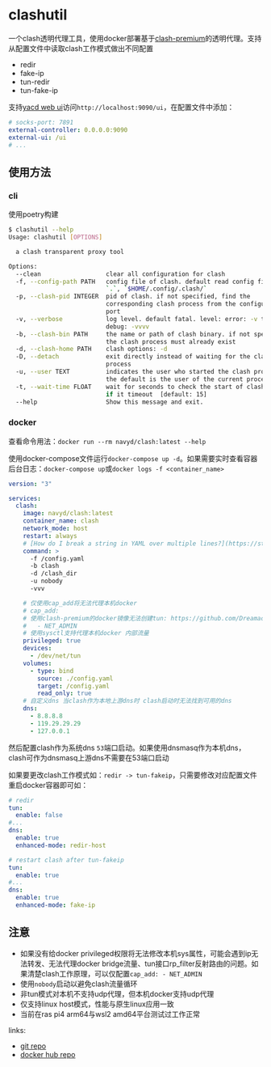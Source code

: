 # clashutil

一个clash透明代理工具，使用docker部署基于[clash-premium](https://github.com/Dreamacro/clash)的透明代理。支持从配置文件中读取clash工作模式做出不同配置

- redir
- fake-ip
- tun-redir
- tun-fake-ip

支持[yacd web ui](https://github.com/haishanh/yacd)访问`http://localhost:9090/ui`，在配置文件中添加：

```yml
# socks-port: 7891
external-controller: 0.0.0.0:9090
external-ui: /ui
# ...
```

## 使用方法

### cli

使用poetry构建

```bash
$ clashutil --help
Usage: clashutil [OPTIONS]

  a clash transparent proxy tool

Options:
  --clean                  clear all configuration for clash
  -f, --config-path PATH   config file of clash. default read config file from
                           `.`, `$HOME/.config/.clash/`
  -p, --clash-pid INTEGER  pid of clash. if not specified, find the
                           corresponding clash process from the configuration
                           port
  -v, --verbose            log level. default fatal. level: error: -v to
                           debug: -vvvv
  -b, --clash-bin PATH     the name or path of clash binary. if not specified,
                           the clash process must already exist
  -d, --clash-home PATH    clash options: -d
  -D, --detach             exit directly instead of waiting for the clash
                           process
  -u, --user TEXT          indicates the user who started the clash process,
                           the default is the user of the current process
  -t, --wait-time FLOAT    wait for seconds to check the start of clash. exit
                           if it timeout  [default: 15]
  --help                   Show this message and exit.
```

### docker

查看命令用法：`docker run --rm navyd/clash:latest --help`

使用docker-compose文件运行`docker-compose up -d`。如果需要实时查看容器后台日志：`docker-compose up`或`docker logs -f <container_name>`

```yml
version: "3"

services:
  clash:
    image: navyd/clash:latest
    container_name: clash
    network_mode: host
    restart: always
    # [How do I break a string in YAML over multiple lines?](https://stackoverflow.com/a/21699210/8566831)
    command: >
      -f /config.yaml
      -b clash
      -d /clash_dir
      -u nobody
      -vvv

    # 仅使用cap_add将无法代理本机docker
    # cap_add:
    # 使用clash-premium的docker镜像无法创建tun: https://github.com/Dreamacro/clash/issues/736
    #   - NET_ADMIN
    # 使用sysctl支持代理本机docker 内部流量
    privileged: true
    devices:
      - /dev/net/tun
    volumes:
      - type: bind
        source: ./config.yaml
        target: /config.yaml
        read_only: true
    # 自定义dns 当clash作为本地上游dns时 clash启动时无法找到可用的dns
    dns:
      - 8.8.8.8
      - 119.29.29.29
      - 127.0.0.1
```

然后配置clash作为系统dns `53`端口启动。如果使用dnsmasq作为本机dns，clash可作为dnsmasq上游dns不需要在53端口启动

如果要更改clash工作模式如：`redir -> tun-fakeip`，只需要修改对应配置文件重启docker容器即可如：

```yml
# redir
tun:
  enable: false
#...
dns:
  enable: true
  enhanced-mode: redir-host

# restart clash after tun-fakeip
tun:
  enable: true
#...
dns:
  enable: true
  enhanced-mode: fake-ip
```

## 注意

- 如果没有给docker privileged权限将无法修改本机sys属性，可能会遇到ip无法转发、无法代理docker bridge流量、tun接口rp_filter反射路由的问题。如果清楚clash工作原理，可以仅配置`cap_add: - NET_ADMIN`
- 使用`nobody`启动以避免clash流量循环
- 非tun模式对本机不支持udp代理，但本机docker支持udp代理
- 仅支持linux host模式，性能与原生linux应用一致
- 当前在ras pi4 arm64与wsl2 amd64平台测试过工作正常

links:

- [git repo](https://github.com/NavyD/docker-clash)
- [docker hub repo](https://hub.docker.com/r/navyd/clash)
